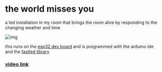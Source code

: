 # the world misses you

a led installation in my room that brings the room alive by responding to the changing weather and time

![img](https://media.giphy.com/media/2f083UepdPsACcMbAl/giphy.gif)

this runs on the [esp32 dev board](https://www.amazon.com/DORHEA-Development-NodeMCU-32S-Microcontroller-Integrated/dp/B086MGH7JV/ref=sxts_sxwds-bia-wc-p13n1_0?cv_ct_cx=esp32&dchild=1&keywords=esp32&pd_rd_i=B086MGH7JV&pd_rd_r=2b724319-2962-4a0a-9886-6b9c1ba82b13&pd_rd_w=hetIq&pd_rd_wg=lHqor&pf_rd_p=1835a2a9-7ed8-48dc-ad07-fcd7527bd2bc&pf_rd_r=VM3T6KZYG22F7F3PQ8FD&psc=1&qid=1606836893&sr=1-1-80ba0e26-a1cd-4e7b-87a0-a2ffae3a273c) and is programmed with the arduino ide and the [fastled library](https://github.com/FastLED/FastLED)

### [video link](https://youtu.be/CcSitqAJFZk)
